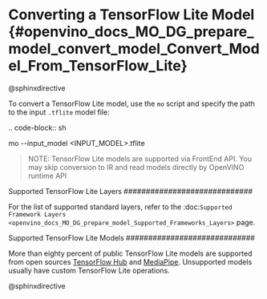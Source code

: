 # Converting a TensorFlow Lite Model {#openvino_docs_MO_DG_prepare_model_convert_model_Convert_Model_From_TensorFlow_Lite}

@sphinxdirective

To convert a TensorFlow Lite model, use the ``mo`` script and specify the path to the input ``.tflite`` model file:

.. code-block:: sh

mo --input_model <INPUT_MODEL>.tflite

> NOTE: TensorFlow Lite models are supported via FrontEnd API. You may skip conversion to IR and read models directly by OpenVINO runtime API

Supported TensorFlow Lite Layers
#############################

For the list of supported standard layers, refer to the :doc:`Supported Framework Layers <openvino_docs_MO_DG_prepare_model_Supported_Frameworks_Layers>` page.

Supported TensorFlow Lite Models
#############################

More than eighty percent of public TensorFlow Lite models are supported from open sources [TensorFlow Hub](https://tfhub.dev/s?deployment-format=lite&subtype=module,placeholder) and [MediaPipe](https://developers.google.com/mediapipe).
Unsupported models usually have custom TensorFlow Lite operations.

@sphinxdirective
